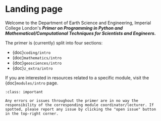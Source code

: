 # Landing page

Welcome to the Department of Earth Science and Engineering, Imperial College London's ***Primer on Programming in Python and Mathematical/Computational Techniques for Scientists and Engineers.***

The primer is (currently) split into four sections:

* {doc}`coding/intro`
* {doc}`mathematics/intro`
* {doc}`geosciences/intro`
* {doc}`z_extra/intro`

If you are interested in resources related to a specific module, visit the {doc}`modules/intro` page.

```{admonition} Disclaimer
:class: important

Any errors or issues throughout the primer are in no way the responsibility of the corresponding module coordinator/lecturer. If spotted, please report any issue by clicking the "open issue" button in the top-right corner.

```
